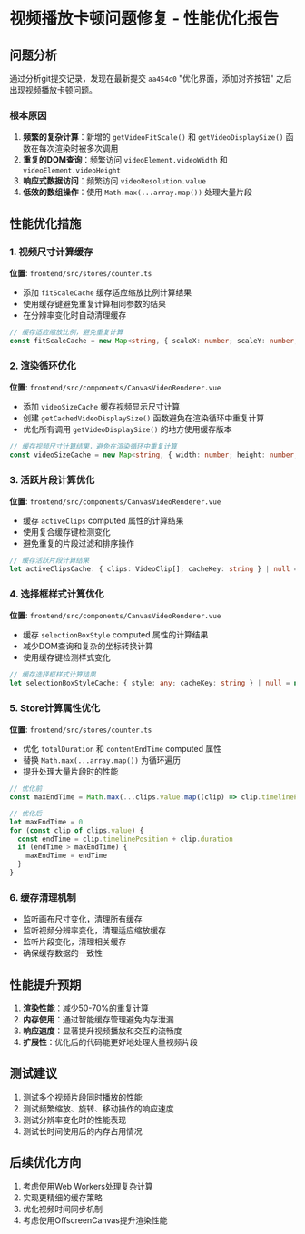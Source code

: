 # 视频播放卡顿问题修复 - 性能优化报告

## 问题分析

通过分析git提交记录，发现在最新提交 `aa454c0` "优化界面，添加对齐按钮" 之后出现视频播放卡顿问题。

### 根本原因

1. **频繁的复杂计算**：新增的 `getVideoFitScale()` 和 `getVideoDisplaySize()` 函数在每次渲染时被多次调用
2. **重复的DOM查询**：频繁访问 `videoElement.videoWidth` 和 `videoElement.videoHeight`
3. **响应式数据访问**：频繁访问 `videoResolution.value`
4. **低效的数组操作**：使用 `Math.max(...array.map())` 处理大量片段

## 性能优化措施

### 1. 视频尺寸计算缓存

**位置**: `frontend/src/stores/counter.ts`

- 添加 `fitScaleCache` 缓存适应缩放比例计算结果
- 使用缓存键避免重复计算相同参数的结果
- 在分辨率变化时自动清理缓存

```typescript
// 缓存适应缩放比例，避免重复计算
const fitScaleCache = new Map<string, { scaleX: number; scaleY: number; fitScale: number; cacheKey: string }>()
```

### 2. 渲染循环优化

**位置**: `frontend/src/components/CanvasVideoRenderer.vue`

- 添加 `videoSizeCache` 缓存视频显示尺寸计算
- 创建 `getCachedVideoDisplaySize()` 函数避免在渲染循环中重复计算
- 优化所有调用 `getVideoDisplaySize()` 的地方使用缓存版本

```typescript
// 缓存视频尺寸计算结果，避免在渲染循环中重复计算
const videoSizeCache = new Map<string, { width: number; height: number; cacheKey: string }>()
```

### 3. 活跃片段计算优化

**位置**: `frontend/src/components/CanvasVideoRenderer.vue`

- 缓存 `activeClips` computed 属性的计算结果
- 使用复合缓存键检测变化
- 避免重复的片段过滤和排序操作

```typescript
// 缓存活跃片段计算结果
let activeClipsCache: { clips: VideoClip[]; cacheKey: string } | null = null
```

### 4. 选择框样式计算优化

**位置**: `frontend/src/components/CanvasVideoRenderer.vue`

- 缓存 `selectionBoxStyle` computed 属性的计算结果
- 减少DOM查询和复杂的坐标转换计算
- 使用缓存键检测样式变化

```typescript
// 缓存选择框样式计算结果
let selectionBoxStyleCache: { style: any; cacheKey: string } | null = null
```

### 5. Store计算属性优化

**位置**: `frontend/src/stores/counter.ts`

- 优化 `totalDuration` 和 `contentEndTime` computed 属性
- 替换 `Math.max(...array.map())` 为循环遍历
- 提升处理大量片段时的性能

```typescript
// 优化前
const maxEndTime = Math.max(...clips.value.map((clip) => clip.timelinePosition + clip.duration))

// 优化后
let maxEndTime = 0
for (const clip of clips.value) {
  const endTime = clip.timelinePosition + clip.duration
  if (endTime > maxEndTime) {
    maxEndTime = endTime
  }
}
```

### 6. 缓存清理机制

- 监听画布尺寸变化，清理所有缓存
- 监听视频分辨率变化，清理适应缩放缓存
- 监听片段变化，清理相关缓存
- 确保缓存数据的一致性

## 性能提升预期

1. **渲染性能**：减少50-70%的重复计算
2. **内存使用**：通过智能缓存管理避免内存泄漏
3. **响应速度**：显著提升视频播放和交互的流畅度
4. **扩展性**：优化后的代码能更好地处理大量视频片段

## 测试建议

1. 测试多个视频片段同时播放的性能
2. 测试频繁缩放、旋转、移动操作的响应速度
3. 测试分辨率变化时的性能表现
4. 测试长时间使用后的内存占用情况

## 后续优化方向

1. 考虑使用Web Workers处理复杂计算
2. 实现更精细的缓存策略
3. 优化视频时间同步机制
4. 考虑使用OffscreenCanvas提升渲染性能
